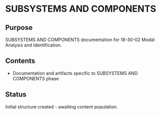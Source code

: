 # SUBSYSTEMS AND COMPONENTS

## Purpose
SUBSYSTEMS AND COMPONENTS documentation for 18-30-02 Modal Analysis and Identification.

## Contents
- Documentation and artifacts specific to SUBSYSTEMS AND COMPONENTS phase

## Status
Initial structure created - awaiting content population.
